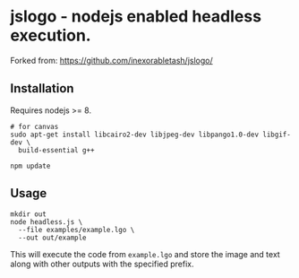 # jslogo - nodejs enabled headless execution.

Forked from: https://github.com/inexorabletash/jslogo/


## Installation

Requires nodejs >= 8.

```
# for canvas
sudo apt-get install libcairo2-dev libjpeg-dev libpango1.0-dev libgif-dev \
  build-essential g++

npm update
```


## Usage

```
mkdir out
node headless.js \
  --file examples/example.lgo \
  --out out/example
```

This will execute the code from `example.lgo` and store the image and text
along with other outputs with the specified prefix.
